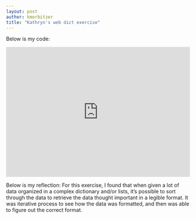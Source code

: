 ```yaml
---
layout: post
author: kmorbitzer
title: "Kathryn's web dict exercise"
---
```

Below is my code:
<iframe src="https://trinket.io/embed/python3/f8a610b00a" width="100%" height="356" frameborder="0" marginwidth="0" marginheight="0" allowfullscreen></iframe>

Below is my reflection:
For this exercise, I found that when given a lot of data organized in a complex dictionary and/or lists, it’s possible to sort through the data to retrieve the data thought important in a legible format.  It was iterative process to see how the data was formatted, and then was able to figure out the correct format.    
